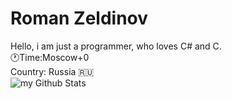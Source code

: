 # Roman Zeldinov
Hello, i am just a programmer, who loves C# and C.
<br>
🕐Time:Moscow+0
<br>
Country: Russia 🇷🇺
<br>
<img align="center" src="https://github-readme-stats.vercel.app/api?username=romanzseldinov&include_all_commits=true&count_private=true&show_icons=true&line_height=20&title_color=2B5BBD&icon_color=1124BB&text_color=A1A1A1&bg_color=0,000000,130F40" alt="my Github Stats"/>

